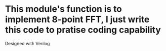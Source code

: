 This module's function is to implement 8-point FFT, I just write this code to pratise coding capability
===

Designed with Verilog
